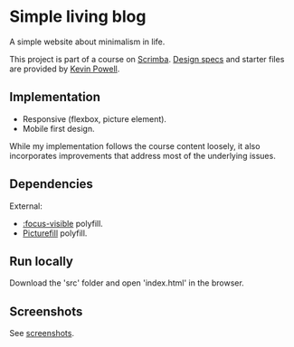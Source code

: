 # Simple living blog

A simple website about minimalism in life.

This project is part of a course on [Scrimba](https://scrimba.com). [Design specs](https://xd.adobe.com/spec/75d448ea-569a-4b7e-721b-9bbd3b2b97b9-03e5/) and starter files are provided by [Kevin Powell](https://github.com/kevin-powell/reponsive-web-design-bootcamp).

## Implementation

* Responsive (flexbox, picture element).
* Mobile first design.

While my implementation follows the course content loosely, it also incorporates improvements that address most of the underlying issues.

## Dependencies

External:

* [:focus-visible](https://github.com/WICG/focus-visible) polyfill.
* [Picturefill](https://scottjehl.github.io/picturefill/) polyfill.

## Run locally

Download the 'src' folder and open 'index.html' in the browser.

## Screenshots

See [screenshots](screenshots/).
